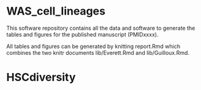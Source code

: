 # WAS_cell_lineages
This software repository contains all the data and software to generate the tables and figures for 
the published manuscript (PMIDxxxx).  
  
All tables and figures can be generated by knitting report.Rmd which combines the two knitr documents 
lib/Everett.Rmd and lib/Guilloux.Rmd.
# HSCdiversity
